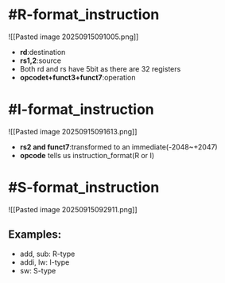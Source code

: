 # #R-format_instruction 

![[Pasted image 20250915091005.png]]

- **rd**:destination
- **rs1,2**:source
- Both rd and rs have 5bit as there are 32 registers
- **opcodet+funct3+funct7**:operation
# #I-format_instruction

![[Pasted image 20250915091613.png]]
- **rs2 and funct7**:transformed to an immediate(-2048~+2047)
- **opcode** tells us instruction_format(R or I)
# #S-format_instruction

![[Pasted image 20250915092911.png]]
## Examples:
- add, sub: R-type
- addi, lw: I-type
- sw: S-type